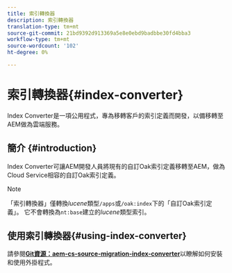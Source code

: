 ```yaml
---
title: 索引轉換器
description: 索引轉換器
translation-type: tm+mt
source-git-commit: 21bd9392d913369a5e8e0ebd9badbbe30fd4bba3
workflow-type: tm+mt
source-wordcount: '102'
ht-degree: 0%

---
```



# 索引轉換器{#index-converter}

Index Converter是一項公用程式，專為移轉客戶的索引定義而開發，以備移轉至AEM做為雲端服務。

## 簡介 {#introduction}

Index Converter可讓AEM開發人員將現有的自訂Oak索引定義移轉至AEM，做為Cloud Service相容的自訂Oak索引定義。

>[!NOTE]
>「索引轉換器」僅轉換&#x200B;*lucene*&#x200B;類型`/apps`或`/oak:index`下的「自訂Oak索引定義」。 它不會轉換為`nt:base`建立的&#x200B;*lucene*&#x200B;類型索引。

## 使用索引轉換器{#using-index-converter}

請參閱&#x200B;**[Git資源：aem-cs-source-migration-index-converter](https://github.com/adobe/aio-cli-plugin-aem-cloud-service-migration#introduction)**&#x200B;以瞭解如何安裝和使用外掛程式。

